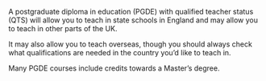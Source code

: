 A postgraduate diploma in education (PGDE) with qualified teacher status (QTS) will allow you to teach in state schools in England and may allow you to teach in other parts of the UK.

It may also allow you to teach overseas, though you should always check what qualifications are needed in the country you’d like to teach in.

Many PGDE courses include credits towards a Master’s degree.
